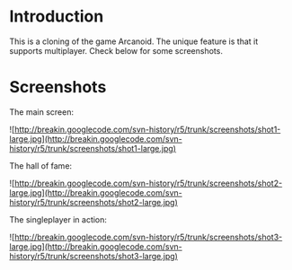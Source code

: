 # Introduction #

This is a cloning of the game Arcanoid. The unique feature is that it supports multiplayer. Check below for some screenshots.


# Screenshots #

The main screen:

![http://breakin.googlecode.com/svn-history/r5/trunk/screenshots/shot1-large.jpg](http://breakin.googlecode.com/svn-history/r5/trunk/screenshots/shot1-large.jpg)

The hall of fame:

![http://breakin.googlecode.com/svn-history/r5/trunk/screenshots/shot2-large.jpg](http://breakin.googlecode.com/svn-history/r5/trunk/screenshots/shot2-large.jpg)

The singleplayer in action:

![http://breakin.googlecode.com/svn-history/r5/trunk/screenshots/shot3-large.jpg](http://breakin.googlecode.com/svn-history/r5/trunk/screenshots/shot3-large.jpg)
